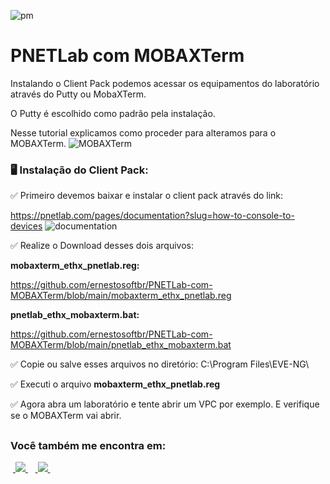 ![pm](https://github.com/user-attachments/assets/98e35489-c29d-460e-bb74-16afe0e4b89d)

# PNETLab com MOBAXTerm


Instalando o Client Pack podemos acessar os equipamentos do laboratório através do Putty ou MobaXTerm. 

O Putty é escolhido como padrão pela instalação.

Nesse tutorial explicamos como proceder para alteramos para o MOBAXTerm.
![MOBAXTerm](https://github.com/user-attachments/assets/322df971-e40d-4e6f-97b0-ea3726da3e9a)


### 🖥️ Instalação do Client Pack:

✅ Primeiro devemos baixar e instalar o client pack através do link:

https://pnetlab.com/pages/documentation?slug=how-to-console-to-devices
![documentation](https://github.com/user-attachments/assets/cb16792e-a161-4359-b5ad-dd8dccbf2dca) 

✅ Realize o Download desses dois arquivos:

**mobaxterm_ethx_pnetlab.reg:**

https://github.com/ernestosoftbr/PNETLab-com-MOBAXTerm/blob/main/mobaxterm_ethx_pnetlab.reg

**pnetlab_ethx_mobaxterm.bat:**

https://github.com/ernestosoftbr/PNETLab-com-MOBAXTerm/blob/main/pnetlab_ethx_mobaxterm.bat

✅ Copie ou salve esses arquivos no diretório: 
C:\Program Files\EVE-NG\

✅ Executi o arquivo **mobaxterm_ethx_pnetlab.reg**

✅  Agora abra um laboratório e tente abrir um VPC por exemplo. E verifique se o MOBAXTerm vai abrir.

##

### Você também me encontra em:
&nbsp;<a href="https://www.linkedin.com/in/alexandre-ernesto-0478062a2/">
  <img src="https://img.shields.io/badge/linkedin-%230077B5.svg?style=for-the-badge&logo=linkedin&logoColor=white">
</a>&nbsp;
&nbsp;<a href="https://www.instagram.com/alexandreernesto.ti/">
  <img src="https://img.shields.io/badge/Instagram-%23E4405F.svg?style=for-the-badge&logo=Instagram&logoColor=white">
</a>&nbsp;

